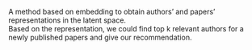 A method based on embedding to obtain authors’ and papers’ representations in the latent space.   
Based on the representation, we could find top k relevant authors for a newly published papers and give our recommendation. 

